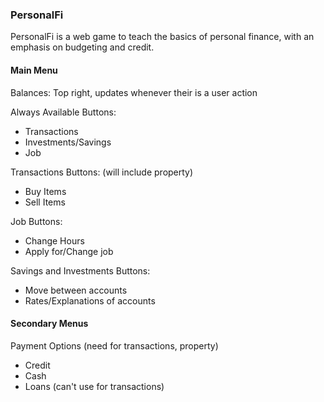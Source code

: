 ### PersonalFi
PersonalFi is a web game to teach the basics of personal finance, with an emphasis on budgeting and credit.

#### Main Menu
Balances: Top right, updates whenever their is a user action

Always Available Buttons:
* Transactions 
* Investments/Savings
* Job 

Transactions Buttons: (will include property)
* Buy Items
* Sell Items

Job Buttons:
* Change Hours
* Apply for/Change job

Savings and Investments Buttons:
* Move between accounts
* Rates/Explanations of accounts


#### Secondary Menus
Payment Options (need for transactions, property)
* Credit
* Cash
* Loans (can't use for transactions)






